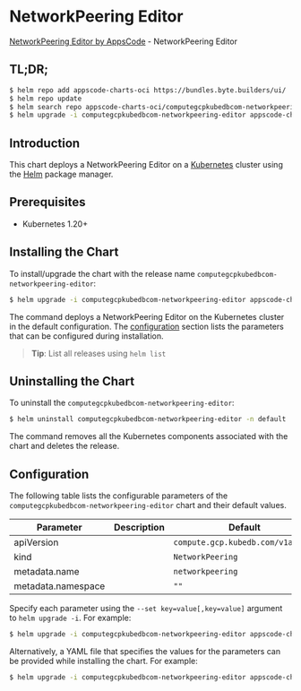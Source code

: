 # NetworkPeering Editor

[NetworkPeering Editor by AppsCode](https://appscode.com) - NetworkPeering Editor

## TL;DR;

```bash
$ helm repo add appscode-charts-oci https://bundles.byte.builders/ui/
$ helm repo update
$ helm search repo appscode-charts-oci/computegcpkubedbcom-networkpeering-editor --version=v0.6.0
$ helm upgrade -i computegcpkubedbcom-networkpeering-editor appscode-charts-oci/computegcpkubedbcom-networkpeering-editor -n default --create-namespace --version=v0.6.0
```

## Introduction

This chart deploys a NetworkPeering Editor on a [Kubernetes](http://kubernetes.io) cluster using the [Helm](https://helm.sh) package manager.

## Prerequisites

- Kubernetes 1.20+

## Installing the Chart

To install/upgrade the chart with the release name `computegcpkubedbcom-networkpeering-editor`:

```bash
$ helm upgrade -i computegcpkubedbcom-networkpeering-editor appscode-charts-oci/computegcpkubedbcom-networkpeering-editor -n default --create-namespace --version=v0.6.0
```

The command deploys a NetworkPeering Editor on the Kubernetes cluster in the default configuration. The [configuration](#configuration) section lists the parameters that can be configured during installation.

> **Tip**: List all releases using `helm list`

## Uninstalling the Chart

To uninstall the `computegcpkubedbcom-networkpeering-editor`:

```bash
$ helm uninstall computegcpkubedbcom-networkpeering-editor -n default
```

The command removes all the Kubernetes components associated with the chart and deletes the release.

## Configuration

The following table lists the configurable parameters of the `computegcpkubedbcom-networkpeering-editor` chart and their default values.

|     Parameter      | Description |                   Default                    |
|--------------------|-------------|----------------------------------------------|
| apiVersion         |             | <code>compute.gcp.kubedb.com/v1alpha1</code> |
| kind               |             | <code>NetworkPeering</code>                  |
| metadata.name      |             | <code>networkpeering</code>                  |
| metadata.namespace |             | <code>""</code>                              |


Specify each parameter using the `--set key=value[,key=value]` argument to `helm upgrade -i`. For example:

```bash
$ helm upgrade -i computegcpkubedbcom-networkpeering-editor appscode-charts-oci/computegcpkubedbcom-networkpeering-editor -n default --create-namespace --version=v0.6.0 --set apiVersion=compute.gcp.kubedb.com/v1alpha1
```

Alternatively, a YAML file that specifies the values for the parameters can be provided while
installing the chart. For example:

```bash
$ helm upgrade -i computegcpkubedbcom-networkpeering-editor appscode-charts-oci/computegcpkubedbcom-networkpeering-editor -n default --create-namespace --version=v0.6.0 --values values.yaml
```
